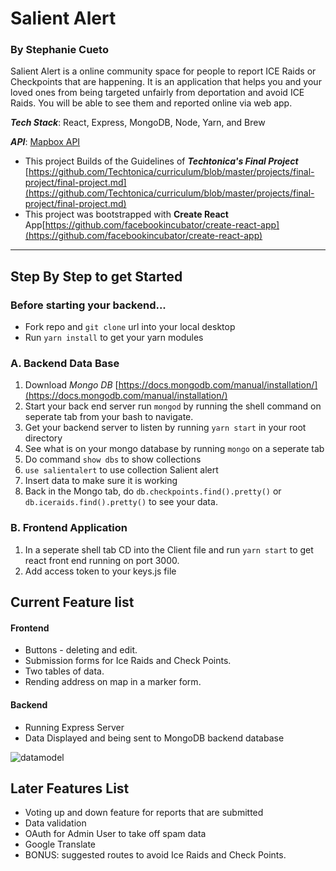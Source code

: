 # Salient Alert
### By Stephanie Cueto

Salient Alert is a online community space for people to report ICE Raids or Checkpoints that are happening. It is an application that helps you and your loved ones from being targeted unfairly from deportation and avoid ICE Raids. You will be able to see them and reported online via web app.

***Tech Stack***: React, Express, MongoDB, Node, Yarn, and Brew

***API***: [Mapbox API](https://www.mapbox.com/api-documentation/?language=JavaScript#geocoding)
* This project Builds of the Guidelines of ***Techtonica's Final Project***
[https://github.com/Techtonica/curriculum/blob/master/projects/final-project/final-project.md](https://github.com/Techtonica/curriculum/blob/master/projects/final-project/final-project.md)
* This project was bootstrapped with **Create React** App[https://github.com/facebookincubator/create-react-app](https://github.com/facebookincubator/create-react-app)
---
## **Step By Step to get Started**
### Before starting your backend...
* Fork repo and `git clone` url into your local desktop
* Run `yarn install` to get your yarn modules


### A. Backend Data Base
1. Download _*Mongo DB*_ [https://docs.mongodb.com/manual/installation/](https://docs.mongodb.com/manual/installation/)
1. Start your back end server run `mongod` by running the shell command on seperate tab from your bash to navigate.
3. Get your backend server to listen by running `yarn start` in your root directory
4. See what is on your mongo database by running `mongo` on a seperate tab
5. Do command `show dbs` to show collections
6. `use salientalert` to use collection Salient alert
7. Insert data to make sure it is working
8. Back in the Mongo tab, do `db.checkpoints.find().pretty()` or `db.iceraids.find().pretty()` to see your data.


### B. Frontend Application
1. In a seperate shell tab CD into the Client file and run `yarn start` to get react front end running on port 3000.
2. Add access token to your keys.js file


## Current Feature list
#### Frontend
* Buttons - deleting and edit.
* Submission forms for Ice Raids and Check Points.
* Two tables of data.
* Rending address on map in a marker form.

#### Backend
* Running Express Server
* Data Displayed and being sent to MongoDB backend database

![datamodel](client/public/SalientAlertDataModel.png)
## Later Features List
* Voting up and down feature for reports that are submitted
* Data validation
* OAuth for Admin User to take off spam data
* Google Translate
* BONUS: suggested routes to avoid Ice Raids and Check Points.
